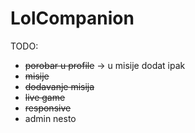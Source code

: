 # LolCompanion

TODO:

- ~~porobar u profile~~ -> u misije dodat ipak
- ~~misije~~
- ~~dodavanje misija~~
- ~~live game~~
- ~~responsive~~
- admin nesto
